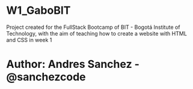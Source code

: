 # W1_GaboBIT
Project created for the FullStack Bootcamp of BIT - Bogotá Institute of Technology, with the aim of teaching how to create a website with HTML and CSS in week 1
# Author: Andres Sanchez - @sanchezcode
